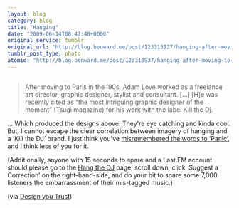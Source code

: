 ```yaml
---
layout: blog
category: blog
title: "Hanging"
date: "2009-06-14T08:47:48+0000"
original_service: tumblr
original_url: "http://blog.benward.me/post/123313937/hanging-after-moving-to-paris-in-the-90s-adam"
tumblr_post_type: photo
atomid: "http://blog.benward.me/post/123313937/hanging-after-moving-to-paris-in-the-90s-adam"
---
```

<figure class="photo">
  <img src="http://benward.me/res/tumblr/media/123313937/0.png" alt="">
</figure>

>After moving to Paris in the ’90s, Adam Love worked as a freelance art director, graphic designer, stylist and consultant. […] [H]e was recently cited as “the most intriguing graphic designer of the moment” (Tsugi magazine) for his work with the label Kill the Dj.

… Which produced the designs above. They're eye catching and kinda cool. But, I cannot escape the clear correlation between imagery of hanging and a ‘_Kill_ the DJ’ brand. I just think you've [misremembered the words to ‘Panic’](http://www.last.fm/music/The+Smiths/_/Panic/+lyrics), and I think less of you for it.

(Additionally, anyone with 15 seconds to spare and a Last.FM account should please go to the [Hang the DJ](http://www.last.fm/music/The+Smiths/_/Hang+The+DJ) page, scroll down, click ‘Suggest a Correction’ on the right-hand-side, and do your bit to spare some 7,000 listeners the embarrassment of their mis-tagged music.)

(via [Design you Trust](http://designyoutrust.com/2009/06/03/kulte-x-kill-the-dj-x-adam-love/))
